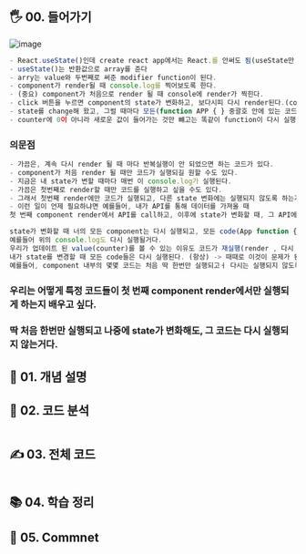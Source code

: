 ## 🖐 00. 들어가기

![image](https://user-images.githubusercontent.com/86208370/177203506-1e16ba90-cd72-4d3d-9226-9b10929f9c94.png)

```js
- React.useState()인데 create react app에서는 React.를 안써도 됨(useState만 import 해줌)
- useState()는 반환값으로 array를 준다
- arry는 value와 두번째로 써준 modifier function이 된다.
- component가 render될 때 console.log를 찍어보도록 한다.
- (중요) component가 처음으로 render 될 때 console에 render가 찍힌다.
- click 버튼을 누르면 component의 state가 변화하고, 보다시피 다시 render된다.(consol에 찍힌다)
- state를 change해 왔고, 그럴 때마다 모든(function APP { } 중괄호 안에 있는 코드) 것이 다시 실행되었다(render)
- counter에 0이 아니라 새로운 값이 들어가는 것만 뺴고는 똑같이 function이 다시 실행 된다.
```
### 의문점
```js
- 가끔은, 계속 다시 render 될 때 마다 반복실행이 안 되었으면 하는 코드가 있다.
- component가 처음 render 될 때만 코드가 실행되길 원할 수도 있다.
- 지금은 내 state가 변할 때마다 매번 이 console.log가 실행된다.
- 가끔은 첫번째로 render할 때만 코드를 실행하고 싶을 수도 있다. 
- 그래서 첫번째 render에만 코드가 실행되고, 다른 state 변화에는 실행되지 않도록 하는거다.
- 이런 일이 언제 필요하냐면 예를들어, 내가 API를 통해 데이터를 가져올 때 
첫 번째 component render에서 API를 call하고, 이후에 state가 변화할 때, 그 API에서 데이터를 또 다시 가져오고 싶지 않을 거다.

```
```js
state가 변화할 때 너의 모든 component는 다시 실행되고, 모든 code(App function {} 중괄호 안에 있는 코드)들도 다시 실행될거다.
예를들어 위의 console.log도 다시 실행될거다.
우리가 업데이트 된 value(counter)를 볼 수 있는 이유도 코드가 재실행(render , 다시 읽혀짐) 때문이다.
내가 state를 변경할 때 모든 code들은 다시 실행된다. (항상) -> 때때로 이것이 문제가 된다
예를들어, component 내부의 몇몇 코드는 처음 딱 한번만 실행되고ㅓ 다시는 실행되지 않도록 하고 싶을 수 있다.
```
### 우리는 어떻게 특정 코드들이 첫 번째 component render에서만 실행되게 하는지 배우고 싶다.
### 딱 처음 한번만 실행되고 나중에 state가 변화해도, 그 코드는 다시 실행되지 않는거다.

## 📌 01. 개념 설명

## 🍳 02. 코드 분석
```js

```
## ✍ 03. 전체 코드
```js

```
## 📚 04. 학습 정리

## 🤔 05. Commnet 
